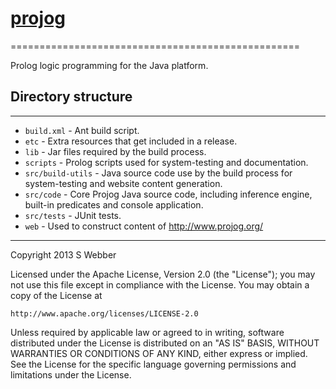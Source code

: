 # [projog](http://www.projog.org/)
==================================================

Prolog logic programming for the Java platform.

## Directory structure
--------------------------------------

* `build.xml` - Ant build script.
* `etc` - Extra resources that get included in a release.
* `lib` - Jar files required by the build process.
* `scripts` - Prolog scripts used for system-testing and documentation.
* `src/build-utils` - Java source code use by the build process for system-testing and website content generation.
* `src/code` - Core Projog Java source code, including inference engine, built-in predicates and console application.
* `src/tests` - JUnit tests.
* `web` - Used to construct content of http://www.projog.org/

--------------------------------------

Copyright 2013 S Webber
  
Licensed under the Apache License, Version 2.0 (the "License");
you may not use this file except in compliance with the License.
You may obtain a copy of the License at

    http://www.apache.org/licenses/LICENSE-2.0

Unless required by applicable law or agreed to in writing, software
distributed under the License is distributed on an "AS IS" BASIS,
WITHOUT WARRANTIES OR CONDITIONS OF ANY KIND, either express or implied.
See the License for the specific language governing permissions and
limitations under the License.